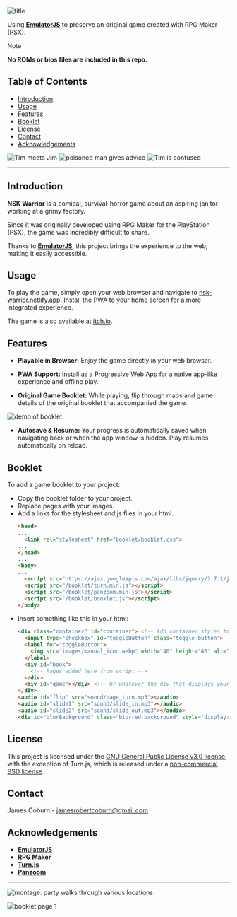 ![title](images/banner.png)

Using [**EmulatorJS**](https://github.com/EmulatorJS/) to preserve an original game created with RPG Maker (PSX).

> [!NOTE]  
> **No ROMs or bios files are included in this repo.**

## Table of Contents
- [Introduction](#introduction)
- [Usage](#usage)
- [Features](#features)
- [Booklet](#booklet)
- [License](#license)
- [Contact](#contact)
- [Acknowledgements](#acknowledgements)

![Tim meets Jim](images/jim_screen.png)
![poisoned man gives advice](images/sick_screen.png)
![Tim is confused](images/huh_screen.png)

---

## Introduction
**NSK Warrior** is a comical, survival-horror game about an aspiring janitor working at a grimy factory.  

Since it was originally developed using RPG Maker for the PlayStation (PSX), the game was incredibly difficult to share. 

Thanks to [**EmulatorJS**](https://github.com/EmulatorJS/), this project brings the experience to the web, making it easily accessible.

## Usage
To play the game, simply open your web browser and navigate to [nsk-warrior.netlify.app](https://nsk-warrior.netlify.app). Install the PWA to your home screen for a more integrated experience.

The game is also available at [itch.io](https://imaginary-monkey.itch.io/nsk-warrior).

## Features
- **Playable in Browser:**  Enjoy the game directly in your web browser.
  
- **PWA Support:**  Install as a Progressive Web App for a native app-like experience and offline play.
  
- **Original Game Booklet:**  While playing, flip through maps and game details of the original booklet that accompanied the game.

![demo of booklet](images/booklet.avif)

- **Autosave & Resume:**  Your progress is automatically saved when navigating back or when the app window is hidden. Play resumes automatically on reload.

## Booklet
To add a game booklet to your project:
- Copy the booklet folder to your project.
- Replace pages with your images.
- Add a links for the stylesheet and js files in your html.
  ```html
  <head>
  ...
    <link rel="stylesheet" href="booklet/booklet.css">
  ...
  </head>
  ...
  <body>
  ...
    <script src="https://ajax.googleapis.com/ajax/libs/jquery/3.7.1/jquery.min.js"></script>
    <script src="/booklet/turn.min.js"></script>
    <script src="/booklet/panzoom.min.js"></script>
    <script src="/booklet/booklet.js"></script>
  </body>
  ```
- Insert something like this in your html:
  ```html
  <div class="container" id="container"> <!-- Add container styles to your css -->
    <input type="checkbox" id="toggleButton" class="toggle-button">
    <label for="toggleButton">
      <img src="images/manual_icon.webp" width="40" height="40" alt="Game Booklet">
    </label>
    <div id="book">
      <!-- Pages added here from script -->
    </div>
    <div id="game"></div> <!-- Or whatever the div that displays your game is called -->
  </div>
  <audio id="flip" src="sound/page_turn.mp3"></audio>
  <audio id="slide1" src="sound/slide_in.mp3"></audio>
  <audio id="slide2" src="sound/slide_out.mp3"></audio>
  <div id="blurBackground" class="blurred-background" style="display: none;"></div>
  ```

## License 

This project is licensed under the
[GNU General Public License v3.0 license](LICENSE), 
with the exception of Turn.js, which is released under a [non-commercial BSD license](http://turnjs.com/license.txt).

## Contact
James Coburn - jamesrobertcoburn@gmail.com

## Acknowledgements
- [**EmulatorJS**](https://github.com/EmulatorJS/)
- **RPG Maker**
- [**Turn.js**](https://github.com/bahadirdogru/Turn.js-5)
- [**Panzoom**](https://github.com/timmywil/panzoom)

---
![montage: party walks through various locations](images/montage.avif)

![booklet page 1](booklet/pages/1.webp)
